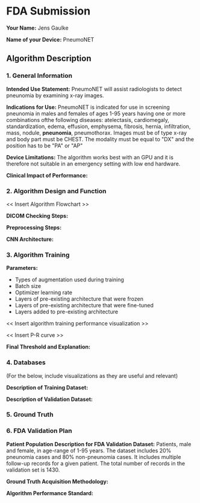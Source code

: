 # FDA  Submission

**Your Name:** Jens Gaulke

**Name of your Device:** PneumoNET

## Algorithm Description 

### 1. General Information

**Intended Use Statement:** PneumoNET will assist radiologists to detect pneunomia by examining x-ray images.

**Indications for Use:** PneumoNET is indicated for use in screening pneunomia in males and females of ages 1-95 years having one or more combinations ofthe following diseases: atelectasis, cardiomegaly, standardization, edema, effusion, emphysema, fibrosis, hernia, infiltration, mass, nodule, **pneunomia**, pneumothorax. Images must be of type x-ray and body part must be CHEST. The modality must be equal to "DX" and the position has to be "PA" or "AP"

**Device Limitations:** The algorithm works best with an GPU and it is therefore not suitable in an emergency setting with low end hardware.

**Clinical Impact of Performance:**

### 2. Algorithm Design and Function

<< Insert Algorithm Flowchart >>

**DICOM Checking Steps:**

**Preprocessing Steps:**

**CNN Architecture:**


### 3. Algorithm Training

**Parameters:**
* Types of augmentation used during training
* Batch size
* Optimizer learning rate
* Layers of pre-existing architecture that were frozen
* Layers of pre-existing architecture that were fine-tuned
* Layers added to pre-existing architecture

<< Insert algorithm training performance visualization >> 

<< Insert P-R curve >>

**Final Threshold and Explanation:**

### 4. Databases
 (For the below, include visualizations as they are useful and relevant)

**Description of Training Dataset:** 


**Description of Validation Dataset:** 


### 5. Ground Truth



### 6. FDA Validation Plan

**Patient Population Description for FDA Validation Dataset:** Patients, male and female, in age-range of 1-95 years. The dataset includes 20% pneunomia cases and 80% non-pneunomia cases. It includes multiple follow-up records for a given patient. The total number of records in the validation set is 1430.

**Ground Truth Acquisition Methodology:**

**Algorithm Performance Standard:**
